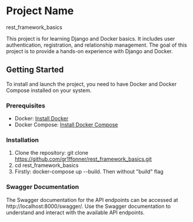 # Project Name
rest_framework_basics

This project is for learning Django and Docker basics. It includes user authentication, registration, and relationship management. The goal of this project is to provide a hands-on experience with Django and Docker.

## Getting Started
To install and launch the project, you need to have Docker and Docker Compose installed on your system.

### Prerequisites

- Docker: [Install Docker](https://docs.docker.com/get-docker/)
- Docker Compose: [Install Docker Compose](https://docs.docker.com/compose/install/)

### Installation

1. Clone the repository: git clone https://github.com/gr1ffonner/rest_framework_basics.git
2. cd rest_framework_basics
3. Firstly: docker-compose up --build. Then without "build" flag

### Swagger Documentation
The Swagger documentation for the API endpoints can be accessed at http://localhost:8000/swagger/.
Use the Swagger documentation to understand and interact with the available API endpoints.

   
   
